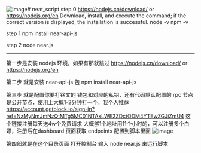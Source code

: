 ![image](https://github.com/Zack995/neat_script/assets/20507932/8695915b-8b47-4230-81c0-89b117b24159)# neat_script
step 0
https://nodejs.cn/download/ or https://nodejs.org/en
Download, install, and execute the command; if the correct version is displayed, the installation is successful.
node -v
npm -v

step 1
npm install near-api-js

step 2
node near.js

----------------------------------------------

第一步是安装 nodejs 环境，如果有那就跳过
https://nodejs.cn/download/ or https://nodejs.org/en

第二步 就是安装 near-api-js 包
npm install near-api-js

第三步 就是配置你要打铭文的 钱包和对应的私钥，还有代码默认配置的 rpc 节点是公开节点，使用上大概1-2分钟打一个，我个人推荐 https://account.getblock.io/sign-in?ref=NzMyNmJmNzQtMTg5MC01NTAxLWE2ZDctODM4YTEwZGJiZmU4 
这个链接注册每天送4w个免费请求 大概够1个地址用11个小时的，可以注册多个白嫖，注册后在dashboard 页面获取 endpoints 配置到脚本里面
![image](https://github.com/Zack995/neat_script/assets/20507932/cf83d94a-82e5-4154-a7e2-04727aa43b32)


第四部就是在这个目录页面 打开控制台 输入 node near.js
来运行脚本
